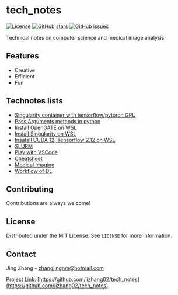 



# tech_notes


[![License](https://img.shields.io/badge/license-MIT-blue.svg)](https://opensource.org/licenses/MIT)
[![GitHub stars](https://img.shields.io/github/stars/jizhang02/tech_notes.svg)](https://github.com/jizhang02/tech_notes/stargazers)
[![GitHub issues](https://img.shields.io/github/issues/jizhang02/tech_notes.svg)](https://github.com/jizhang02/tech_notes/issues)


Technical notes on computer science and medical image analysis.


## Features

- Creative
- Efficient
- Fun

## Technotes lists

* [Singularity container with tensorflow/pytorch GPU](/docs/DL-TF-TORCH-GPU.md)
* [Pass Arguments methods in python](/docs/PassArguementsPython.md)
* [Install OpenGATE on WSL](/docs/Install-OpenGATE-on-WSL.md) 
* [Install Singularity on WSL](/docs/Install-Singularity-on-WSL.md) <!--it must be no space in the file!-->
* [Insatall CUDA 12, Tensorflow 2.12 on WSL](/docs/Tensorflow-WSL.md)
* [SLURM](/docs/SLURM.md)
* [Play with VSCode](/docs/Play-with-vscode.md)    
* [Cheatsheet](/docs/cheatsheet.markdown)
* [Medical Imaging](/docs/medical-imaging.md)
* [Workflow of DL](/docs/DL-workflow.md)

## Contributing

Contributions are always welcome!

## License

Distributed under the MIT License. See `LICENSE` for more information.

## Contact

Jing Zhang - zhangjingnm@hotmail.com

Project Link: [https://github.com/jizhang02/tech_notes](https://github.com/jizhang02/tech_notes)
